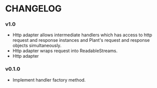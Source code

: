 # CHANGELOG


### v1.0

- Http adapter allows intermediate handlers which has access to http request
  and response instances and Plant's request and response objects
  simultaneously.
- Http adapter wraps request into ReadableStreams.
- Http adapter

### v0.1.0

- Implement handler factory method.
